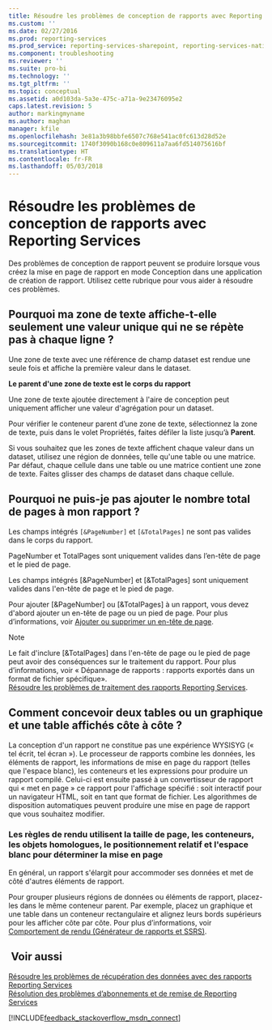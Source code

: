 ```yaml
---
title: Résoudre les problèmes de conception de rapports avec Reporting Services | Microsoft Docs
ms.custom: ''
ms.date: 02/27/2016
ms.prod: reporting-services
ms.prod_service: reporting-services-sharepoint, reporting-services-native
ms.component: troubleshooting
ms.reviewer: ''
ms.suite: pro-bi
ms.technology: ''
ms.tgt_pltfrm: ''
ms.topic: conceptual
ms.assetid: a0d103da-5a3e-475c-a71a-9e23476095e2
caps.latest.revision: 5
author: markingmyname
ms.author: maghan
manager: kfile
ms.openlocfilehash: 3e81a3b98bbfe6507c768e541ac0fc613d28d52e
ms.sourcegitcommit: 1740f3090b168c0e809611a7aa6fd514075616bf
ms.translationtype: HT
ms.contentlocale: fr-FR
ms.lasthandoff: 05/03/2018
---
```

# <a name="troubleshoot-report-design-issues-with-reporting-services"></a>Résoudre les problèmes de conception de rapports avec Reporting Services
Des problèmes de conception de rapport peuvent se produire lorsque vous créez la mise en page de rapport en mode Conception dans une application de création de rapport. Utilisez cette rubrique pour vous aider à résoudre ces problèmes.   
  
## <a name="why-does-my-text-box-show-only-a-single-value-and-not-repeat-for-every-row"></a>Pourquoi ma zone de texte affiche-t-elle seulement une valeur unique qui ne se répète pas à chaque ligne ?  
Une zone de texte avec une référence de champ dataset est rendue une seule fois et affiche la première valeur dans le dataset.   
  
**Le parent d'une zone de texte est le corps du rapport**  
  
  
Une zone de texte ajoutée directement à l'aire de conception peut uniquement afficher une valeur d'agrégation pour un dataset.  
  
Pour vérifier le conteneur parent d’une zone de texte, sélectionnez la zone de texte, puis dans le volet Propriétés, faites défiler la liste jusqu’à **Parent**.   
  
Si vous souhaitez que les zones de texte affichent chaque valeur dans un dataset, utilisez une région de données, telle qu'une table ou une matrice. Par défaut, chaque cellule dans une table ou une matrice contient une zone de texte. Faites glisser des champs de dataset dans chaque cellule.   
  
## <a name="why-cant-i-add-total-pages-to-my-report"></a>Pourquoi ne puis-je pas ajouter le nombre total de pages à mon rapport ?  
Les champs intégrés `[&PageNumber]` et `[&TotalPages]` ne sont pas valides dans le corps du rapport.   
  
PageNumber et TotalPages sont uniquement valides dans l’en-tête de page et le pied de page.  
  
  
Les champs intégrés [&PageNumber] et [&TotalPages] sont uniquement valides dans l'en-tête de page et le pied de page.   
  
Pour ajouter [&PageNumber] ou [&TotalPages] à un rapport, vous devez d'abord ajouter un en-tête de page ou un pied de page. Pour plus d’informations, voir [Ajouter ou supprimer un en-tête de page](../../reporting-services/report-design/add-or-remove-a-page-header-or-footer-report-builder-and-ssrs.md).  
  
> [!NOTE]  
> Le fait d'inclure [&TotalPages] dans l'en-tête de page ou le pied de page peut avoir des conséquences sur le traitement du rapport. Pour plus d’informations, voir « Dépannage de rapports : rapports exportés dans un format de fichier spécifique».  
[Résoudre les problèmes de traitement des rapports Reporting Services](../../reporting-services/troubleshooting/troubleshoot-processing-of-reporting-services-reports.md).  
  
## <a name="how-do-i-design-two-tables-or-a-chart-and-a-table-to-display-side-by-side"></a>Comment concevoir deux tables ou un graphique et une table affichés côte à côte ?  
La conception d'un rapport ne constitue pas une expérience WYSISYG (« tel écrit, tel écran »). Le processeur de rapports combine les données, les éléments de rapport, les informations de mise en page du rapport (telles que l'espace blanc), les conteneurs et les expressions pour produire un rapport compilé. Celui-ci est ensuite passé à un convertisseur de rapport qui « met en page » ce rapport pour l'affichage spécifié : soit interactif pour un navigateur HTML, soit en tant que format de fichier. Les algorithmes de disposition automatiques peuvent produire une mise en page de rapport que vous souhaitez modifier.   
  
### <a name="rendering-rules-use-page-size-containers-peer-objects-relative-placement-and-white-space-to-determine-layout"></a>Les règles de rendu utilisent la taille de page, les conteneurs, les objets homologues, le positionnement relatif et l'espace blanc pour déterminer la mise en page  
En général, un rapport s'élargit pour accommoder ses données et met de côté d'autres éléments de rapport.   
  
Pour grouper plusieurs régions de données ou éléments de rapport, placez-les dans le même conteneur parent. Par exemple, placez un graphique et une table dans un conteneur rectangulaire et alignez leurs bords supérieurs pour les afficher côte par côte. Pour plus d’informations, voir [Comportement de rendu (Générateur de rapports et SSRS)](../../reporting-services/report-design/rendering-behaviors-report-builder-and-ssrs.md).  
  
## <a name="see-also"></a> Voir aussi  
[Résoudre les problèmes de récupération des données avec des rapports Reporting Services](../../reporting-services/troubleshooting/troubleshoot-data-retrieval-issues-with-reporting-services-reports.md)  
[Résolution des problèmes d’abonnements et de remise de Reporting Services](../../reporting-services/troubleshooting/troubleshoot-reporting-services-subscriptions-and-delivery.md)  
  
  
  

[!INCLUDE[feedback_stackoverflow_msdn_connect](../../includes/feedback-stackoverflow-msdn-connect.md)]

